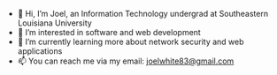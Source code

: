 - 👋 Hi, I’m Joel, an Information Technology undergrad at Southeastern Louisiana University
- 👀 I’m interested in software and web development
- 🌱 I’m currently learning more about network security and web applications 
- 📫 You can reach me via my email: joelwhite83@gmail.com

<!---
TGJ2000/TGJ2000 is a ✨ special ✨ repository because its `README.md` (this file) appears on your GitHub profile.
You can click the Preview link to take a look at your changes.
--->
